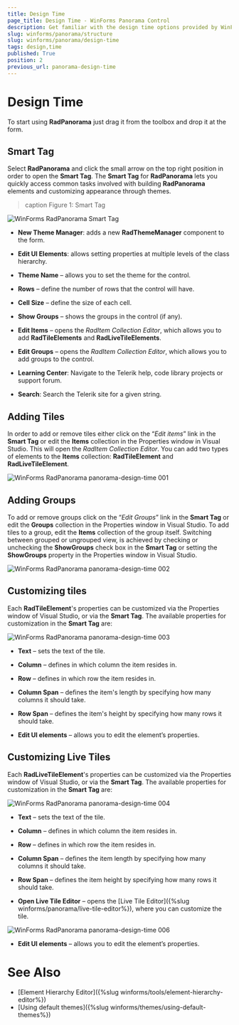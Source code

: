```yaml
---
title: Design Time
page_title: Design Time - WinForms Panorama Control
description: Get familiar with the design time options provided by WinForms Panorama.
slug: winforms/panorama/structure
slug: winforms/panorama/design-time
tags: design,time
published: True
position: 2
previous_url: panorama-design-time
---
```


# Design Time

To start using **RadPanorama** just drag it from the toolbox and drop it at the form.
 
## Smart Tag

Select **RadPanorama** and click the small arrow on the top right position in order to open the __Smart Tag__. The __Smart Tag__ for **RadPanorama** lets you quickly access common tasks involved with building **RadPanorama** elements and customizing appearance through themes.

>caption Figure 1: Smart Tag

![WinForms RadPanorama Smart Tag](images/panorama-design-time005.png)

* __New Theme Manager__: adds a new __RadThemeManager__ component to the form.
            
* __Edit UI Elements__: allows setting properties at multiple levels of the class hierarchy.
            
* __Theme Name__ – allows you to set the theme for the control.
 
* __Rows__ – define the number of rows that the control will have.

* __Cell Size__ – define the size of each cell.

* __Show Groups__ – shows the groups in the control (if any).

* __Edit Items__ – opens the *RadItem Collection Editor*, which allows you to add **RadTileElements** and **RadLiveTileElements**. 

* __Edit Groups__ – opens the *RadItem Collection Editor*, which allows you to add groups to the control.
           
* __Learning Center__: Navigate to the Telerik help, code library projects or support forum.

* __Search__: Search the Telerik site for a given string.    
     
## Adding Tiles

In order to add or remove tiles either click on the “*Edit items*” link in the **Smart Tag** or edit the __Items__ collection in the Properties window in Visual Studio. This will open the *RadItem Collection Editor*. You can add two types of elements to the __Items__ collection: __RadTileElement__ and __RadLiveTileElement__.

![WinForms RadPanorama panorama-design-time 001](images/panorama-design-time001.png)

## Adding Groups

To add or remove groups click on the “*Edit Groups*” link in the **Smart Tag** or edit the __Groups__ collection in the Properties window in Visual Studio. To add tiles to a group, edit the __Items__ collection of the group itself. Switching between grouped or ungrouped view, is achieved by checking or unchecking the **ShowGroups** check box in the **Smart Tag** or setting the __ShowGroups__ property in the Properties window in Visual Studio.

![WinForms RadPanorama panorama-design-time 002](images/panorama-design-time002.png)

## Customizing tiles

Each __RadTileElement__'s properties can be customized via the Properties window of Visual Studio, or via the **Smart Tag**. The available properties for customization in the **Smart Tag** are:

![WinForms RadPanorama panorama-design-time 003](images/panorama-design-time003.png)

* **Text** – sets the text of the tile.

* **Column** – defines in which column the item resides in.

* **Row** – defines in which row the item resides in.

* **Column Span** – defines the item's length by specifying how many columns it should take.

* **Row Span** – defines the item's height by specifying how many rows it should take.

* **Edit UI elements** – allows you to edit the element’s properties.

## Customizing Live Tiles

Each __RadLiveTileElement__'s properties can be customized via the Properties window of Visual Studio, or via the **Smart Tag**. The available properties for customization in the **Smart Tag** are:

![WinForms RadPanorama panorama-design-time 004](images/panorama-design-time004.png)

* **Text** – sets the text of the tile.

* **Column** – defines in which column the item resides in.

* **Row** – defines in which row the item resides in.

* **Column Span** – defines the item length by specifying how many columns it should take.

* **Row Span** – defines the item height by specifying how many rows it should take.

* **Open Live Tile Editor** – opens the [Live Tile Editor]({%slug winforms/panorama/live-tile-editor%}), where you can customize the tile. 

![WinForms RadPanorama panorama-design-time 006](images/panorama-design-time006.png)

* **Edit UI elements** – allows you to edit the element’s properties.
 
# See Also

* [Element Hierarchy Editor]({%slug winforms/tools/element-hierarchy-editor%})
* [Using default themes]({%slug winforms/themes/using-default-themes%})














